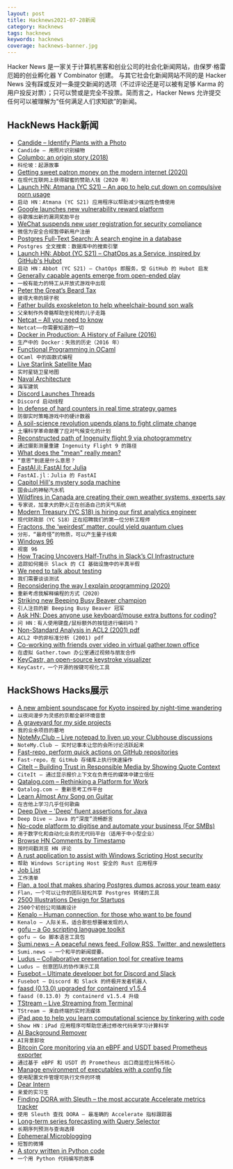```yaml
---
layout: post
title: Hacknews2021-07-28新闻
category: Hacknews
tags: hacknews
keywords: hacknews
coverage: hacknews-banner.jpg
---
```


Hacker News 是一家关于计算机黑客和创业公司的社会化新闻网站，由保罗·格雷厄姆的创业孵化器 Y Combinator 创建。
与其它社会化新闻网站不同的是 Hacker News 没有踩或反对一条提交新闻的选项（不过评论还是可以被有足够 Karma 的用户投反对票）；只可以赞或是完全不投票。简而言之，Hacker News 允许提交任何可以被理解为“任何满足人们求知欲”的新闻。

## HackNews Hack新闻


- [Candide – Identify Plants with a Photo](https://candidegardening.com/GB/identify-plants)
- `Candide – 用照片识别植物`
- [Columbo: an origin story (2018)](https://columbophile.com/2018/02/17/columbo-an-origin-story/)
- `科伦坡：起源故事`
- [Getting sweet patron money on the modern internet (2020)](https://jeff-vogel.blogspot.com/2020/02/getting-sweet-patron-money-on-modern.html)
- `在现代互联网上获得甜蜜的赞助人钱（2020 年）`
- [Launch HN: Atmana (YC S21) – An app to help cut down on compulsive porn usage](item?id=27971757)
- `启动 HN：Atmana (YC S21) 应用程序以帮助减少强迫性色情使用`
- [Google launches new vulnerability reward platform](https://security.googleblog.com/2021/07/a-new-chapter-for-googles-vulnerability.html)
- `谷歌推出新的漏洞奖励平台`
- [WeChat suspends new user registration for security compliance](https://www.reuters.com/technology/tencents-wechat-suspends-new-user-registration-cites-technical-upgrade-2021-07-27/)
- `微信为安全合规暂停新用户注册`
- [Postgres Full-Text Search: A search engine in a database](https://blog.crunchydata.com/blog/postgres-full-text-search-a-search-engine-in-a-database)
- `Postgres 全文搜索：数据库中的搜索引擎`
- [Launch HN: Abbot (YC S21) – ChatOps as a Service, inspired by GitHub's Hubot](item?id=27974077)
- `启动 HN：Abbot (YC S21) – ChatOps 即服务，受 GitHub 的 Hubot 启发`
- [Generally capable agents emerge from open-ended play](https://deepmind.com/blog/article/generally-capable-agents-emerge-from-open-ended-play)
- `一般有能力的特工从开放式游戏中出现`
- [Peter the Great’s Beard Tax](https://daily.jstor.org/peter-the-greats-beard-tax/)
- `彼得大帝的胡子税`
- [Father builds exoskeleton to help wheelchair-bound son walk](https://www.reuters.com/lifestyle/father-builds-exoskeleton-help-wheelchair-bound-son-walk-2021-07-26/)
- `父亲制作外骨骼帮助坐轮椅的儿子走路`
- [Netcat – All you need to know](https://blog.ikuamike.io/posts/2021/netcat/)
- `Netcat——你需要知道的一切`
- [Docker in Production: A History of Failure (2016)](https://thehftguy.com/2016/11/01/docker-in-production-an-history-of-failure/)
- `生产中的 Docker：失败的历史（2016 年）`
- [Functional Programming in OCaml](https://www.cs.cornell.edu/courses/cs3110/2021sp/textbook/intro/intro.html)
- `OCaml 中的函数式编程`
- [Live Starlink Satellite Map](http://satellitemap.space/)
- `实时星链卫星地图`
- [Naval Architecture](https://ciechanow.ski/naval-architecture/)
- `海军建筑`
- [Discord Launches Threads](https://blog.discord.com/connect-the-conversation-with-threads-on-discord-3f5fa8b0f6b)
- `Discord 启动线程`
- [In defense of hard counters in real time strategy games](https://waywardstrategy.com/2021/07/27/hard-counters/)
- `防御实时策略游戏中的硬计数器`
- [A soil-science revolution upends plans to fight climate change](https://www.quantamagazine.org/a-soil-science-revolution-upends-plans-to-fight-climate-change-20210727/)
- `土壤科学革命颠覆了应对气候变化的计划`
- [Reconstructed path of Ingenuity flight 9 via photogrammetry](https://twitter.com/stim3on/status/1419414622973616129)
- `通过摄影测量重建 Ingenuity Flight 9 的路径`
- [What does the "mean" really mean?](https://arxiv.org/abs/2003.01973)
- `“意思”到底是什么意思？`
- [FastAI.jl: FastAI for Julia](https://forums.fast.ai/t/ann-announcing-fastai-jl-fastai-for-julia/90228)
- `FastAI.jl：Julia 的 FastAI`
- [Capitol Hill's mystery soda machine](https://en.wikipedia.org/wiki/Capitol_Hill%27s_mystery_soda_machine)
- `国会山的神秘汽水机`
- [Wildfires in Canada are creating their own weather systems, experts say](https://www.cbc.ca/news/canada/british-columbia/western-canada-wildfires-creating-own-weather-experts-firestorm-1.6118889)
- `专家说，加拿大的野火正在创造自己的天气系统`
- [Modern Treasury (YC S18) is hiring our first analytics engineer](https://jobs.ashbyhq.com/moderntreasury/640c2aca-5a23-4762-b022-27039bd049cf)
- `现代财政部（YC S18）正在招聘我们的第一位分析工程师`
- [Fractons, the ‘weirdest’ matter, could yield quantum clues](https://www.quantamagazine.org/fractons-the-weirdest-matter-could-yield-quantum-clues-20210726/)
- `分形，“最奇怪”的物质，可以产生量子线索`
- [Windows 96](https://windows96.net)
- `视窗 96`
- [How Tracing Uncovers Half-Truths in Slack’s CI Infrastructure](https://frankc.net/tracing-in-ci)
- `追踪如何揭示 Slack 的 CI 基础设施中的半真半假`
- [We need to talk about testing](https://dannorth.net/2021/07/26/we-need-to-talk-about-testing/)
- `我们需要谈谈测试`
- [Reconsidering the way I explain programming (2020)](https://blog.frantic.im/all/explain-programming/)
- `重新考虑我解释编程的方式（2020）`
- [Striking new Beeping Busy Beaver champion](https://www.scottaaronson.com/blog/?p=5661)
- `引人注目的新 Beeping Busy Beaver 冠军`
- [Ask HN: Does anyone use keyboard/mouse extra buttons for coding?](item?id=27958431)
- `问 HN：有人使用键盘/鼠标额外的按钮进行编码吗？`
- [Non-Standard Analysis in ACL2 (2001) pdf](https://www.cs.uwyo.edu/~ruben/static/pdf/nsa.pdf)
- `ACL2 中的非标准分析 (2001) pdf`
- [Co-working with friends over video in virtual gather.town office](https://guzey.com/co-working/)
- `在虚拟 Gather.town 办公室通过视频与朋友合作`
- [KeyCastr, an open-source keystroke visualizer](https://github.com/keycastr/keycastr)
- `KeyCastr，一个开源的按键可视化工具`


## HackShows Hacks展示

- [ A new ambient soundscape for Kyoto inspired by night-time wandering](https://wanderthenight.com/#kyoto)
- `以夜间漫步为灵感的京都全新环境音景`
- [ A graveyard for my side projects](https://hackyexperiments.vercel.app/)
- `我的业余项目的墓地`
- [ NoteMy.Club – Live notepad to liven up your Clubhouse discussions](https://www.notemy.club)
- `NoteMy.Club – 实时记事本让您的会所讨论活跃起来`
- [ Fast-repo, perform quick actions on GitHub repositories](https://github.com/luctst/fast-repo)
- `Fast-repo，在 GitHub 存储库上执行快速操作`
- [ CiteIt – Building Trust in Responsible Media by Showing Quote Context](https://www.citeit.net)
- `CiteIt – 通过显示报价上下文在负责任的媒体中建立信任`
- [ Qatalog.com – Rethinking a Platform for Work](https://qatalog.com/)
- `Qatalog.com – 重新思考工作平台`
- [ Learn Almost Any Song on Guitar](http://frettr.io)
- `在吉他上学习几乎任何歌曲`
- [ Deep Dive – 'Deep' fluent assertions for Java](https://github.com/jdlib/deepdive)
- `Deep Dive – Java 的“深度”流畅断言`
- [ No-code platform to digitise and automate your business (For SMBs)](https://www.getforma.co)
- `用于数字化和自动化业务的无代码平台（适用于中小型企业）`
- [ Browse HN Comments by Timestamp](https://github.com/fctorial/hn_sort_comments)
- `按时间戳浏览 HN 评论`
- [ A rust application to assist with Windows Scripting Host security](https://github.com/technion/open_safety)
- `帮助 Windows Scripting Host 安全的 Rust 应用程序`
- [ Job List](https://github.com/joblistcity/companies)
- `工作清单`
- [ Flan, a tool that makes sharing Postgres dumps across your team easy](https://github.com/sdelements/flan)
- `Flan，一个可以让你的团队轻松共享 Postgres 转储的工具`
- [ 2500 Illustrations Design for Startups](https://www.uihut.com/illustration/illustration)
- `2500个初创公司插画设计`
- [ Kenalo – Human connection, for those who want to be found](https://kenalo.com/)
- `Kenalo – 人际关系，适合那些想要被发现的人`
- [ gofu – a Go scripting language toolkit](https://github.com/codr7/gofu)
- `gofu – Go 脚本语言工具包`
- [ Sumi.news – A peaceful news feed. Follow RSS, Twitter, and newsletters](https://sumi.news)
- `Sumi.news – 一个和平的新闻提要。`
- [ Ludus – Collaborative presentation tool for creative teams](https://ludus.one)
- `Ludus – 创意团队的协作演示工具`
- [ Fusebot – Ultimate developer bot for Discord and Slack](https://github.com/fusebit/fusebot/)
- `Fusebot – Discord 和 Slack 的终极开发者机器人`
- [ faasd (0.13.0) upgraded for containerd v1.5.4](https://github.com/openfaas/faasd/releases/tag/0.13.0)
- `faasd (0.13.0) 为 containerd v1.5.4 升级`
- [ TStream – Live Streaming from Terminal](https://github.com/qnkhuat/tstream)
- `TStream – 来自终端的实时流媒体`
- [ iPad app to help you learn computational science by tinkering with code](https://tinkerstellar.com)
- `Show HN：iPad 应用程序可帮助您通过修改代码来学习计算科学`
- [ AI Background Remover](https://www.photoroom.com/background-remover/)
- `AI背景卸妆`
- [ Bitcoin Core monitoring via an eBPF and USDT based Prometheus exporter](https://bitcoind.observer/d/IAeYpfWnz/home?orgId=1&refresh=30s&sr=hn)
- `通过基于 eBPF 和 USDT 的 Prometheus 出口商监控比特币核心`
- [ Manage environment of executables with a config file](https://github.com/blurgyy/bagex)
- `使用配置文件管理可执行文件的环境`
- [ Dear Intern](https://dearintern.net)
- `亲爱的实习生`
- [ Finding DORA with Sleuth – the most accurate Accelerate metrics tracker](https://www.sleuth.io)
- `使用 Sleuth 查找 DORA – 最准确的 Accelerate 指标跟踪器`
- [ Long-term series forecasting with Query Selector](https://github.com/moraieu/query-selector)
- `长期序列预测与查询选择`
- [ Ephemeral Microblogging](https://fadd.io)
- `短暂的微博`
- [ A story written in Python code](https://www.amazon.com/Day-Code-Python-Illustrated-Beginners/dp/1735907944)
- `一个用 Python 代码编写的故事`

